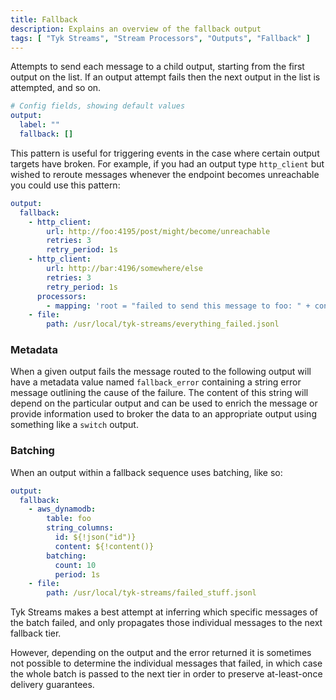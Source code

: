 ```yaml
---
title: Fallback
description: Explains an overview of the fallback output
tags: [ "Tyk Streams", "Stream Processors", "Outputs", "Fallback" ]
---
```


Attempts to send each message to a child output, starting from the first output on the list. If an output attempt fails then the next output in the list is attempted, and so on.

```yml
# Config fields, showing default values
output:
  label: ""
  fallback: []
```

This pattern is useful for triggering events in the case where certain output targets have broken. For example, if you had an output type `http_client` but wished to reroute messages whenever the endpoint becomes unreachable you could use this pattern:

```yaml
output:
  fallback:
    - http_client:
        url: http://foo:4195/post/might/become/unreachable
        retries: 3
        retry_period: 1s
    - http_client:
        url: http://bar:4196/somewhere/else
        retries: 3
        retry_period: 1s
      processors:
        - mapping: 'root = "failed to send this message to foo: " + content()'
    - file:
        path: /usr/local/tyk-streams/everything_failed.jsonl
```

### Metadata

When a given output fails the message routed to the following output will have a metadata value named `fallback_error` containing a string error message outlining the cause of the failure. The content of this string will depend on the particular output and can be used to enrich the message or provide information used to broker the data to an appropriate output using something like a `switch` output.

### Batching

When an output within a fallback sequence uses batching, like so:

```yaml
output:
  fallback:
    - aws_dynamodb:
        table: foo
        string_columns:
          id: ${!json("id")}
          content: ${!content()}
        batching:
          count: 10
          period: 1s
    - file:
        path: /usr/local/tyk-streams/failed_stuff.jsonl
```

Tyk Streams makes a best attempt at inferring which specific messages of the batch failed, and only propagates those individual messages to the next fallback tier.

However, depending on the output and the error returned it is sometimes not possible to determine the individual messages that failed, in which case the whole batch is passed to the next tier in order to preserve at-least-once delivery guarantees.
